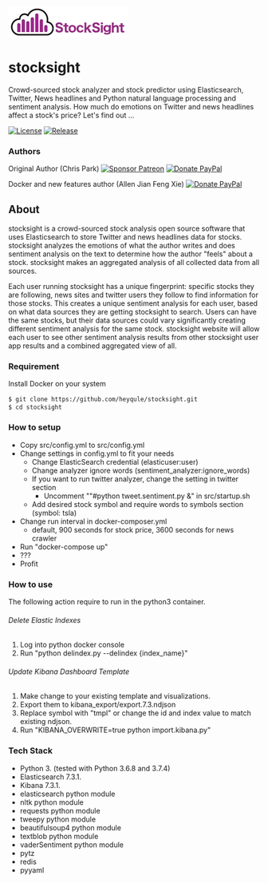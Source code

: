 <img src="/docs/stocksight.png?raw=true" alt="stocksight" />

# stocksight
Crowd-sourced stock analyzer and stock predictor using Elasticsearch, Twitter, News headlines and Python natural language processing and sentiment analysis. How much do emotions on Twitter and news headlines affect a stock's price? Let's find out ...

[![License](https://img.shields.io/github/license/shirosaidev/stocksight.svg?label=License&maxAge=86400)](./LICENSE)
[![Release](https://img.shields.io/github/release/shirosaidev/stocksight.svg?label=Release&maxAge=60)](https://github.com/shirosaidev/stocksight/releases/latest)

### Authors
Original Author (Chris Park)
[![Sponsor Patreon](https://img.shields.io/badge/Sponsor%20%24-Patreon-brightgreen.svg)](https://www.patreon.com/shirosaidev)
[![Donate PayPal](https://img.shields.io/badge/Donate%20%24-PayPal-brightgreen.svg)](https://www.paypal.com/cgi-bin/webscr?cmd=_s-xclick&hosted_button_id=CLF223XAS4W72)

Docker and new features author (Allen Jian Feng Xie)
[![Donate PayPal](https://img.shields.io/badge/Donate%20%24-PayPal-brightgreen.svg)](https://www.paypal.com/paypalme2/heyqule)

## About
stocksight is a crowd-sourced stock analysis open source software that uses Elasticsearch to store Twitter and news headlines data for stocks. stocksight analyzes the emotions of what the author writes and does sentiment analysis on the text to determine how the author "feels" about a stock. stocksight makes an aggregated analysis of all collected data from all sources.

Each user running stocksight has a unique fingerprint: specific stocks they are following, news sites and twitter users they follow to find information for those stocks. This creates a unique sentiment analysis for each user, based on what data sources they are getting stocksight to search. Users can have the same stocks, but their data sources could vary significantly creating different sentiment analysis for the same stock. stocksight website will allow each user to see other sentiment analysis results from other stocksight user app results and a combined aggregated view of all.

### Requirement

Install Docker on your system

```shell
$ git clone https://github.com/heyqule/stocksight.git
$ cd stocksight
```

### How to setup
- Copy src/config.yml to src/config.yml
- Change settings in config.yml to fit your needs
  - Change ElasticSearch credential (elasticuser:user)
  - Change analyzer ignore words (sentiment_analyzer:ignore_words)
  - If you want to run twitter analyzer, change the setting in twitter section
    - Uncomment ""#python tweet.sentiment.py &" in src/startup.sh
  - Add desired stock symbol and require words to symbols section (symbol: tsla)
- Change run interval in docker-composer.yml
  - default, 900 seconds for stock price, 3600 seconds for news crawler
- Run "docker-compose up"
- ???
- Profit

### How to use
The following action require to run in the python3 container.

###### Delete Elastic Indexes
1. Log into python docker console
2. Run "python delindex.py --delindex {index_name}"

###### Update Kibana Dashboard Template
1. Make change to your existing template and visualizations.
2. Export them to kibana_export/export.7.3.ndjson
3. Replace symbol with "tmpl" or change the id and index value to match existing ndjson.
4. Run "KIBANA_OVERWRITE=true python import.kibana.py"

### Tech Stack
- Python 3. (tested with Python 3.6.8 and 3.7.4)
- Elasticsearch 7.3.1.
- Kibana 7.3.1.
- elasticsearch python module
- nltk python module
- requests python module
- tweepy python module
- beautifulsoup4 python module
- textblob python module
- vaderSentiment python module
- pytz
- redis
- pyyaml
